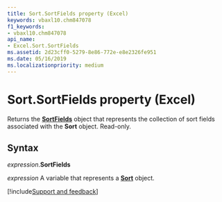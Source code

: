 ```yaml
---
title: Sort.SortFields property (Excel)
keywords: vbaxl10.chm847078
f1_keywords:
- vbaxl10.chm847078
api_name:
- Excel.Sort.SortFields
ms.assetid: 2d23cff0-5279-8e86-772e-e8e2326fe951
ms.date: 05/16/2019
ms.localizationpriority: medium
---
```



# Sort.SortFields property (Excel)

Returns the **[SortFields](excel.sortfields.md)** object that represents the collection of sort fields associated with the **Sort** object. Read-only.


## Syntax

_expression_.**SortFields**

_expression_ A variable that represents a **[Sort](Excel.Sort.md)** object.




[!include[Support and feedback](~/includes/feedback-boilerplate.md)]